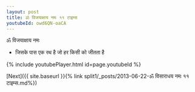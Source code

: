 ```yaml
---
layout: post
title: ॐ विजयाक्षाय नमः ११ टाइम्स
youtubeId: owd6QN-oaCA
---
```

 
 
 ॐ विजयाक्षाय नमः  
 
 -  जिसके पास एक रथ है जो हर किसी को जीतता है 
 
  
 
  
 
 
 
 
 
 


{% include youtubePlayer.html id=page.youtubeId %}
 
[Next]({{ site.baseurl }}{% link  split1/_posts/2013-06-22-ॐ विसाराधय नमः ११ टाइम्स.md%})
 
